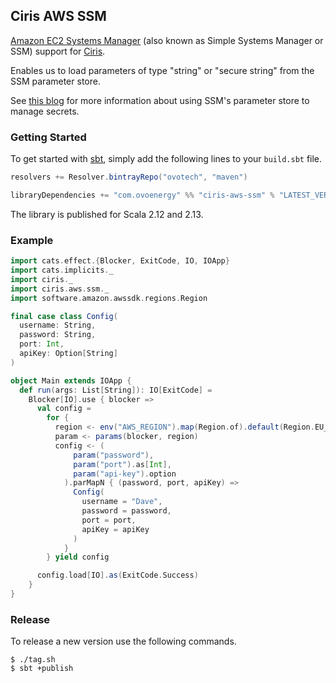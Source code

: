 ## Ciris AWS SSM

[Amazon EC2 Systems Manager](https://aws.amazon.com/ec2/systems-manager/?nc2=h_m1) (also known as Simple Systems Manager or SSM) support for [Ciris](https://cir.is).

Enables us to load parameters of type "string" or "secure string" from the SSM parameter store.

See [this blog](https://medium.com/@mda590/simple-secrets-management-via-aws-ec2-parameter-store-737477e19450) for more information about using SSM's parameter store to manage secrets.

### Getting Started

To get started with [sbt](https://www.scala-sbt.org), simply add the following lines to your `build.sbt` file.

```scala
resolvers += Resolver.bintrayRepo("ovotech", "maven")

libraryDependencies += "com.ovoenergy" %% "ciris-aws-ssm" % "LATEST_VERSION"
```

The library is published for Scala 2.12 and 2.13.

### Example

```scala
import cats.effect.{Blocker, ExitCode, IO, IOApp}
import cats.implicits._
import ciris._
import ciris.aws.ssm._
import software.amazon.awssdk.regions.Region

final case class Config(
  username: String,
  password: String,
  port: Int,
  apiKey: Option[String]
)

object Main extends IOApp {
  def run(args: List[String]): IO[ExitCode] =
    Blocker[IO].use { blocker =>
      val config =
        for {
          region <- env("AWS_REGION").map(Region.of).default(Region.EU_WEST_1)
          param <- params(blocker, region)
          config <- (
              param("password"),
              param("port").as[Int],
              param("api-key").option
            ).parMapN { (password, port, apiKey) =>
              Config(
                username = "Dave",
                password = password,
                port = port,
                apiKey = apiKey
              )
            }
        } yield config

      config.load[IO].as(ExitCode.Success)
    }
}
```

### Release

To release a new version use the following commands.

```
$ ./tag.sh
$ sbt +publish
```
